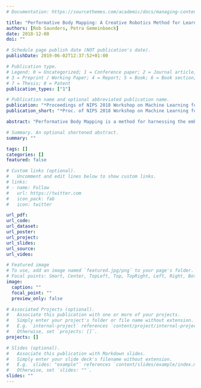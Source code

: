 ```yaml
---
# Documentation: https://sourcethemes.com/academic/docs/managing-content/

title: "Performative Body Mapping: A Creative Robotics Method for Learning Expressive Movement"
authors: [Rob Saunders, Petra Gemeinboeck]
date: 2018-12-08
doi: ""

# Schedule page publish date (NOT publication's date).
publishDate: 2019-06-02T12:37:52+01:00

# Publication type.
# Legend: 0 = Uncategorized; 1 = Conference paper; 2 = Journal article;
# 3 = Preprint / Working Paper; 4 = Report; 5 = Book; 6 = Book section;
# 7 = Thesis; 8 = Patent
publication_types: ["1"]

# Publication name and optional abbreviated publication name.
publication: "*Proceedings of NIPS 2018 Workshop on Machine Learning for Creativity and Design*, Montreal, Canada"
publication_short: "*Proc. of NIPS 2018 Workshop on Machine Learning for Creativity and Design*"

abstract: "Performative Body Mapping is a method for harnessing the embodied expertise of dancers to inform the design, movement and behaviour of non-anthropomorphic social robots. The method simplifies the correspondence problem through the novel use of costumes that allow much of the difficult human-robot mapping to be delegated to dancers. A mixture density recurrent neural network has been used to model sequences captured during movement studies to create new dance sequences in the style of the dancers inhabiting a costume."

# Summary. An optional shortened abstract.
summary: ""

tags: []
categories: []
featured: false

# Custom links (optional).
#   Uncomment and edit lines below to show custom links.
# links:
# - name: Follow
#   url: https://twitter.com
#   icon_pack: fab
#   icon: twitter

url_pdf:
url_code:
url_dataset:
url_poster:
url_project:
url_slides:
url_source:
url_video:

# Featured image
# To use, add an image named `featured.jpg/png` to your page's folder. 
# Focal points: Smart, Center, TopLeft, Top, TopRight, Left, Right, BottomLeft, Bottom, BottomRight.
image:
  caption: ""
  focal_point: ""
  preview_only: false

# Associated Projects (optional).
#   Associate this publication with one or more of your projects.
#   Simply enter your project's folder or file name without extension.
#   E.g. `internal-project` references `content/project/internal-project/index.md`.
#   Otherwise, set `projects: []`.
projects: []

# Slides (optional).
#   Associate this publication with Markdown slides.
#   Simply enter your slide deck's filename without extension.
#   E.g. `slides: "example"` references `content/slides/example/index.md`.
#   Otherwise, set `slides: ""`.
slides: ""
---
```

